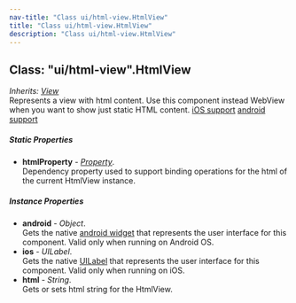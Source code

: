 ```yaml
---
nav-title: "Class ui/html-view.HtmlView"
title: "Class ui/html-view.HtmlView"
description: "Class ui/html-view.HtmlView"
---
```

## Class: "ui/html-view".HtmlView  
_Inherits:_ [_View_](../../ui/core/view/View.md)  
Represents a view with html content. Use this component instead WebView when you want to show just static HTML content.
[iOS support](https://developer.apple.com/library/ios/documentation/UIKit/Reference/NSAttributedString_UIKit_Additions/#//apple_ref/occ/instm/NSAttributedString/initWithData:options:documentAttributes:error:)
[android support](http://developer.android.com/reference/android/text/Html.html)

##### Static Properties
 - **htmlProperty** - [_Property_](../../ui/core/dependency-observable/Property.md).    
  Dependency property used to support binding operations for the html of the current HtmlView instance.

##### Instance Properties
 - **android** - _Object_.    
  Gets the native [android widget](http://developer.android.com/reference/android/widget/TextView.html) that represents the user interface for this component. Valid only when running on Android OS.
 - **ios** - _UILabel_.    
  Gets the native [UILabel](https://developer.apple.com/library/ios/documentation/UIKit/Reference/UILabel_Class/) that represents the user interface for this component. Valid only when running on iOS.
 - **html** - _String_.    
  Gets or sets html string for the HtmlView.